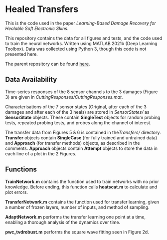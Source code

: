 # Healed Transfers
This is the code used in the paper *Learning-Based Damage Recovery for Healable Soft Electronic Skins*.

This repository contains the data for all figures and tests, and the code used to train the neural networks. Written using MATLAB 2021b (Deep Learning Toolbox). Data was collected using Python 3, though this code is not presented here.

The parent repository can be found [here](https://github.com/DSHardman/SensorProbing).

## Data Availability
Time-series responses of the 8 sensor channels to the 3 damages (Figure 3) are given in *CuttingResponses/CuttingResponses.mat*.

Characterisations of the 7 sensor states (Original, after each of the 3 damages and after each of the 3 heals) are stored in *SensorStates/* as
**SensorState** objects. These contain **SingleTest** objects for random probing tests, repeated probing tests, and probes along the channel of interest.

The transfer data from Figures 5 & 6 is contained in the*Transfers/* directory. 
**Transfer** objects contain **SingleCase** (for fully trained and untrained data) and **Approach** (for transfer methods) objects, as described in the comments. **Approach** objects contain **Attempt** objects to store the data in each line of a plot in the 2 Figures.


## Functions

**TrainNetwork.m** contains the function used to train networks with no prior knowledge. Before ending, this function calls **heatscat.m** to calculate and plot errors.

**TransferNetwork.m** contains the function used for transfer learning, given a number of frozen layers, number of inputs, and method of sampling.

**AdaptNetwork.m** performs the transfer learning one point at a time, enabling a thorough analysis of the dynamics over time.

**pwc_tvdrobust.m** performs the square wave fitting seen in Figure 2d.